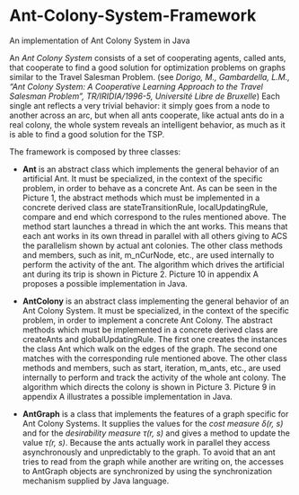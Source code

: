 # Ant-Colony-System-Framework
An implementation of Ant Colony System in Java

An *Ant Colony System* consists of a set of cooperating agents, called ants, that cooperate to find a good solution for optimization problems on graphs similar to the Travel Salesman Problem. (see *Dorigo, M., Gambardella, L.M., “Ant Colony System: A Cooperative Learning Approach to the Travel Salesman Problem”, TR/IRIDIA/1996-5, Université Libre de Bruxelle*)
Each single ant reflects a very trivial behavior: it simply goes from a node to another across an arc, but when all ants cooperate, like actual ants do in a real colony, the whole system reveals an intelligent behavior, as much as it is able to find a good solution for the TSP.

The framework is composed by three classes: 
-	**Ant** is an abstract class which implements the general behavior of an artificial Ant. It must be specialized, in the context of the specific problem, in order to behave as a concrete Ant. As can be seen in the Picture 1, the abstract methods which must be implemented in a concrete derived class are stateTransitionRule, localUpdatingRule, compare and end which correspond to the rules mentioned above. The method start launches a thread in which the ant works. This means that each ant works in its own thread in parallel with all others giving to ACS the parallelism shown by actual ant colonies. The other class methods and members, such as init, m_nCurNode, etc., are used internally to perform the activity of the ant. The algorithm which drives the artificial ant during its trip is shown in Picture 2.  Picture 10 in appendix A proposes a possible implementation in Java.

-	**AntColony** is an abstract class implementing the general behavior of an Ant Colony System. It must be specialized, in the context of the specific problem, in order to implement a concrete Ant Colony. The abstract methods which must be implemented in a concrete derived class are createAnts and globalUpdatingRule. The first one creates the instances the class Ant which walk on the edges of the graph. The second one matches with the corresponding rule mentioned above. The other class methods and members, such as start, iteration, m_ants, etc., are used internally to perform and track the activity of the whole ant colony. The algorithm which directs the colony is shown in Picture 3. Picture 9 in appendix A illustrates a possible implementation in Java.

-	**AntGraph**  is a class that implements the features of a graph specific for Ant Colony Systems. It supplies the values for the *cost measure δ(r, s)* and for the *desirability measure τ(r, s)* and gives a method to update the value *τ(r, s)*. Because the ants actually work in parallel they access asynchronously and unpredictably to the graph. To avoid that an ant tries to read from the graph while another are writing on, the accesses to AntGraph objects are synchronized by using the synchronization mechanism supplied by Java language.

	
